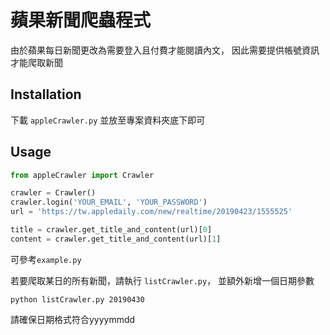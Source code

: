 # 蘋果新聞爬蟲程式
由於蘋果每日新聞更改為需要登入且付費才能閱讀內文，
因此需要提供帳號資訊才能爬取新聞
## Installation
下載 `appleCrawler.py` 並放至專案資料夾底下即可
## Usage
```python
from appleCrawler import Crawler

crawler = Crawler()
crawler.login('YOUR_EMAIL', 'YOUR_PASSWORD')
url = 'https://tw.appledaily.com/new/realtime/20190423/1555525'

title = crawler.get_title_and_content(url)[0]
content = crawler.get_title_and_content(url)[1]
```

可參考`example.py`

若要爬取某日的所有新聞，請執行 `listCrawler.py`，
並額外新增一個日期參數
```
python listCrawler.py 20190430
```
請確保日期格式符合yyyymmdd
